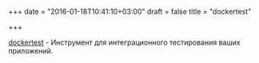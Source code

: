 +++
date = "2016-01-18T10:41:10+03:00"
draft = false
title = "dockertest"

+++

<p><a href="https://github.com/ory-am/dockertest">dockertest</a>&nbsp;- Инструмент для интеграционного тестирования ваших приложений.</p>

